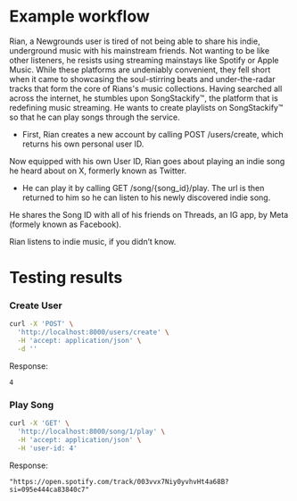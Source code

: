 # Example workflow
Rian, a Newgrounds user is tired of not being able to share his indie, underground music with his mainstream friends. Not wanting to be like other listeners, he resists using streaming mainstays like Spotify or Apple Music. While these platforms are undeniably convenient, they fell short when it came to showcasing the soul-stirring beats and under-the-radar tracks that form the core of Rians's music collections. Having searched all across the internet, he stumbles upon SongStackify™, the platform that is redefining music streaming. He wants to create playlists on SongStackify™ so that he can play songs through the service.

 - First, Rian creates a new account by calling POST /users/create, which returns his own personal user ID.

Now equipped with his own User ID, Rian goes about playing an indie song he heard about on X, formerly known as Twitter.
- He can play it by calling GET /song/{song_id}/play. The url is then returned to him so he can listen to his newly discovered indie song.

He shares the Song ID with all of his friends on Threads, an IG app, by Meta (formely known as Facebook).

Rian listens to indie music, if you didn’t know.


# Testing results
### Create User

```bash
curl -X 'POST' \
  'http://localhost:8000/users/create' \
  -H 'accept: application/json' \
  -d ''
```

Response:
```
4
```


### Play Song
```bash
curl -X 'GET' \
  'http://localhost:8000/song/1/play' \
  -H 'accept: application/json' \
  -H 'user-id: 4'
```


Response:
```
"https://open.spotify.com/track/003vvx7Niy0yvhvHt4a68B?si=095e444ca83840c7"
```